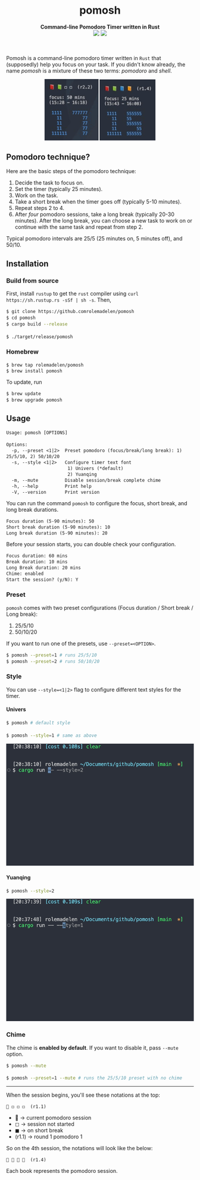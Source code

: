 
<div align="center">
    <h1>pomosh</h1>
    <b>Command-line Pomodoro Timer written in Rust</b>
    <div>
    	<a href="LICENSE.md"><img src="https://img.shields.io/badge/license-MIT-blue.svg"></a>
    	<a href="#"><img src="https://img.shields.io/badge/rust-1.76.0-blue"></a>
    </div>
</div>

<br />
<br />

Pomosh is a command-line pomodoro timer written in `Rust` that (supposedly) help you focus on your task. If you didn't know already, the name _pomosh_ is a mixture of these two terms: _pomodoro_ and _shell_.

<div align="center">
<img src="./assets/pomosh-screenshot-1.jpg" width="145" />
<img src="./assets/pomosh-screenshot-2.jpg" width="150" />
</div>

## Pomodoro technique?

Here are the basic steps of the pomodoro technique:
1. Decide the task to focus on.
2. Set the timer (typically 25 minutes).
3. Work on the task.
4. Take a short break when the timer goes off (typically 5-10 minutes).
5. Repeat steps 2 to 4.
6. After _four_ pomodoro sessions, take a long break (typically 20-30 minutes). After the long break, you can choose a new task to work on or continue with the same task and repeat from step 2.

Typical pomodoro intervals are 25/5 (25 minutes on, 5 minutes off), and 50/10.

## Installation

### Build from source

First, install `rustup` to get the `rust` compiler using `curl https://sh.rustup.rs -sSf | sh -s`. Then, 

```sh
$ git clone https://github.comrolemadelen/pomosh
$ cd pomosh
$ cargo build --release

$ ./target/release/pomosh
```

### Homebrew

```shell
$ brew tap rolemadelen/pomosh
$ brew install pomosh
```

To update, run 

```sh
$ brew update
$ brew upgrade pomosh
```

## Usage 

```text
Usage: pomosh [OPTIONS]

Options:
  -p, --preset <1|2>  Preset pomodoro (focus/break/long break): 1) 25/5/10, 2) 50/10/20
  -s, --style <1|2>   Configure timer text font
                       1) Univers (*default)
                       2) Yuanqing
  -m, --mute          Disable session/break complete chime
  -h, --help          Print help
  -V, --version       Print version
```

You can run the command `pomosh` to configure the focus, short break, and long break durations.

```text
Focus duration (5-90 minutes): 50
Short break duration (5-90 minutes): 10
Long break duration (5-90 minutes): 20
```

Before your session starts, you can double check your configuration. 

```text
Focus duration: 60 mins
Break duration: 10 mins
Long Break duration: 20 mins
Chime: enabled
Start the session? (y/N): Y
```

### Preset

`pomosh` comes with two preset configurations (Focus duration / Short break / Long break):
1. 25/5/10
2. 50/10/20

If you want to run one of the presets, use `--preset=<OPTION>`.

```sh
$ pomosh --preset=1 # runs 25/5/10
$ pomosh --preset=2 # runs 50/10/20
```

### Style 

You can use `--style=<1|2>` flag to configure different text styles for the timer.

#### Univers

```sh
$ pomosh # default style

$ pomosh --style=1 # same as above
```

![](./assets/style_univers.gif)

#### Yuanqing

```sh
$ pomosh --style=2
```

![](./assets/style_yuanqing.gif)

### Chime

The chime is **enabled by default**. If you want to disable it, pass `--mute` option.

```sh
$ pomosh --mute

$ pomosh --preset=1 --mute # runs the 25/5/10 preset with no chime
```

---

When the session begins, you'll see these notations at the top:

```text
📕 ◻ ◻ ◻  (r1.1)
```

- 📕 -> current pomodoro session
- ◻ -> session not started
- ◼ -> on short break
- (r1.1) -> round 1 pomodoro 1

So on the 4th session, the notations will look like the below:

```text
📕 📗 📘 📙  (r1.4)
```

Each book represents the pomodoro session.
